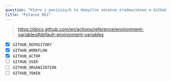 ```yaml
---
question: "Które z poniższych to domyślne zmienne środowiskowe w GitHub Actions? (Wybierz trzy.)"
title: "Pytanie 061"
---
```



> https://docs.github.com/en/actions/reference/environment-variables#default-environment-variables

- [x] `GITHUB_REPOSITORY`
- [x] `GITHUB_WORKFLOW`
- [x] `GITHUB_ACTOR`
- [ ] `GITHUB_USER`
- [ ] `GITHUB_ORGANIZATION`
- [ ] `GITHUB_TOKEN`
